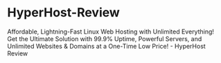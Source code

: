 # HyperHost-Review
Affordable, Lightning-Fast Linux Web Hosting with Unlimited Everything! Get the Ultimate Solution with 99.9% Uptime, Powerful Servers, and Unlimited Websites &amp; Domains at a One-Time Low Price! - HyperHost Review
